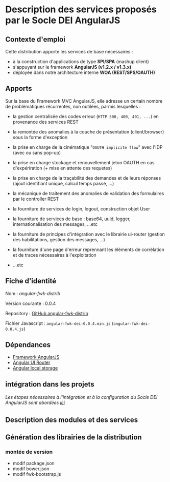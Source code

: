 # Description des services proposés par le Socle DEI AngularJS


## Contexte d'emploi
Cette distribution apporte les services de base nécessaires :

- à la construction d'applications de type **SPI/SPA** (mashup client)
- s'appuyant sur le framework **AngularJS (v1.2.x / v1.3.x)**
- déployée dans notre architecture interne **WOA (REST/SPS/OAUTH)**



## Apports

Sur la base du Framework MVC AngularJS, elle adresse un certain nombre de problèmatiques récurrentes, non outilées, parmis lesquelles :


- la gestion centralisée des codes erreur (`HTTP 500, 400, 401, ...`) en provenance des services REST
- la remontée des anomalies à la couche de présentation (client/browser) sous la forme d'exception
- la prise en charge de la cinématique "`OAUTH implicite flow`" avec l'IDP (avec ou sans pop-up)
- la prise en charge stockage et renouvellement jeton OAUTH en cas d'expériration (+ mise en attente des requetes)
- la prise en charge de la traçabilité des demandes et de leurs réponses (ajout identifiant unique, calcul temps passé, ...)


- la mécanique de traitement des anomalies de validation des formulaires par le controller REST 
- la fourniture de services de login, logout, construction objet User
- la fourniture de services de base : base64, uuid, logger, internationalisation des messages, ...etc


- la fourniture de principes d'intégration avec le librairie ui-router (gestion des habilitations, gestion des messages, ...)
- la fourniture d'une page d'erreur reprennant les éléments de corrélation et de traces nécessaires à l'exploitation
- ...etc



## Fiche d'identité

Nom : *angular-fwk-distrib*

Version courante : 0.0.4

Repository : [GitHub angular-fwk-distrib](https://github.com/mguillem37/angular-fwk-distrib.git)

Fichier Javascript : `angular-fwk-dei-0.0.4.min.js` (`angular-fwk-dei-0.0.4.js`)



## Dépendances

- [Framework AngularJS](https://angularjs.org/)
- [Angular UI Router](https://github.com/angular-ui/ui-router)
- [Angular local storage](http://gregpike.net/demos/angular-local-storage/demo.html)



## intégration dans les projets

###### Les étapes nécessaires à l'intégration et à la configuration du Socle DEI AngularJS sont abordées [ici](https://github.com/mguillem37/angular-fwk-distrib.git)



## Description des modules et des services



## Génération des librairies de la distribution

### montée de version
- modif package.json
- modif bower.json
- modif fwk-bootstrap.js


